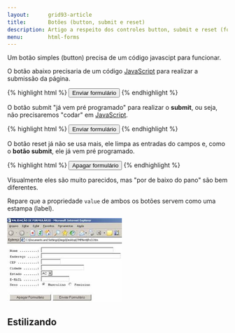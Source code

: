 ```yaml
---
layout:      grid93-article
title:       Botões (button, submit e reset)
description: Artigo a respeito dos controles button, submit e reset (formulário web) - HTML e CSS
menu:        html-forms
---
```


Um botão simples (button) precisa de um código javascipt para funcionar.

O botão abaixo precisaria de um código [JavaScript](/javascript/) para realizar a submissão da página.

{% highlight html %}
<input type="button" value="Enviar formulário" />
{% endhighlight %}

O botão submit "já vem pré programado" para realizar o __submit__, ou seja, não precisaremos "codar" em [JavaScript](/javascript/).

{% highlight html %}
<input type="submit" value="Enviar formulário" />
{% endhighlight %}

O botão reset já não se usa mais, ele limpa as entradas do campos e, como o __botão submit__, ele já vem pré programado.

{% highlight html %}
<input type="reset" value="Apagar formulário" />
{% endhighlight %}

Visualmente eles são muito parecidos, mas "por de baixo do pano" são bem diferentes.

Repare que a propriedade `value` de ambos os botões servem como uma estampa (label).

![Ilustração de um campo de button, submit e reset](buttons.jpg "Ilustração de um campo de button, submit e reset")



Estilizando
---